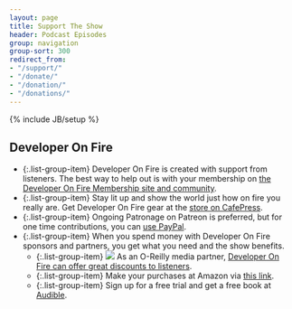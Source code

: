 ```yaml
---
layout: page
title: Support The Show
header: Podcast Episodes
group: navigation
group-sort: 300
redirect_from:
- "/support/"
- "/donate/"
- "/donation/"
- "/donations/"
---
```

{% include JB/setup %}

## Developer On Fire

* {:.list-group-item} Developer On Fire is created with support from listeners.  The best way to help out is with your membership on [the Developer On Fire Membership site and community](https://members.developeronfire.com/).
* {:.list-group-item} Stay lit up and show the world just how on fire you really are.  Get Developer On Fire gear at the [store on CafePress](https://www.cafepress.com/developeronfire).
* {:.list-group-item} Ongoing Patronage on Patreon is preferred, but for one time contributions, you can [use PayPal](https://paypal.me/daverael).
* {:.list-group-item} When you spend money with Developer On Fire sponsors and partners, you get what you need and the show benefits.
  * {:.list-group-item} ![](http://www.oreilly.com/partner_file/1_125x125.gif) As an O-Reilly media partner, [Developer On Fire can offer great discounts to listeners](/partners/oreilly).
  * {:.list-group-item} Make your purchases at Amazon via [this link](https://www.amazon.com/?tag=devonfir-20).
  * {:.list-group-item} Sign up for a free trial and get a free book at [Audible](http://www.audibletrial.com/developeronfire).
